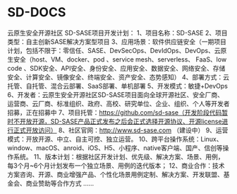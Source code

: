 # SD-DOCS

云原生安全开源社区  SD-SASE项目开发计划：
1、项目名称：SD-SASE
2、项目类型：自主创新SASE解决方案型项目
3、应用场景：软件供应链安全（一期项目计划，包括不限于：零信任、SASE、DevSecOps、DevIdOps、DevOps、云原生安全（host、VM、docker、pod 、service mesh、serverless、 FaaS、low code 、SDK安全、API安全、身份安全、应用安全、数据安全、网络安全、存储安全、计算安全、镜像安全、终端安全、资产安全、态势感知）
4、部署方式：云托管、自托管、混合云部署、SaaS部署、单机部署
5、开发模式：敏捷+DevOps
6、开发者：云原生安全开源社区SD-SASE项目面向全球开源社区、安全厂商、运营商、云厂商、标准组织、政府、高校、研究单位、企业、组织、个人等开发者招募，正在招募中
7、项目托管：https://github.com/sd-sase（开发阶段代码暂时不开放开源，SD-SASE产品正式发布之后会正式选择开源协议、开源license进行正式开放访问）
8、社区官网：http://www.sd-sase.com （建设中）
9、运营模式：开放开源、中立、自主可控、独立运营。
10、跨平台操作系统：Linux、window、macOS、anroid、iOS、H5、小程序、native客户端、国产、信创等操作系统。
11、版本计划：根据社区开发计划、优先级、解决方案、场景、用例，每3个月~6个月计划发布一个独立场景、用例的迭代版本；
12、商业合作：技术方案咨询、开源、商业增强产品、个性化场景用例定制、解决方案、开发联盟、基金会、商业赞助等合作方式 ......
